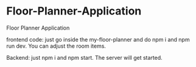 # Floor-Planner-Application
Floor Planner Application

frontend code: just go inside the my-floor-planner and do npm i and npm run dev. 
You can adjust the room items. 

Backend: just npm i and npm start.
The server will get started. 
